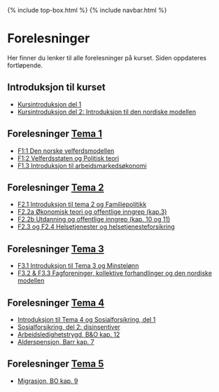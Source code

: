 {% include top-box.html %} <!-- Kode for å inkludere boksen på toppen av siden. Se _config.yml for å gjøre endringer. -->
{% include navbar.html %} <!-- Kode for navigasjonsmeny. Se navbar.html for å gjøre endringer. -->
<!-- Gjør endringer under her -->

# Forelesninger
Her finner du lenker til alle forelesninger på kurset. Siden oppdateres fortløpende.

## Introduksjon til kurset
* [Kursintroduksjon del 1](https://uit-sok-2008-h24.github.io/assets/F0_kursintro_sok_2008_h24.pdf)
* [Kursintroduksjon del 2: Introduksjon til den nordiske modellen](https://uit-sok-2008-h24.github.io/assets/introduksjon_studenter.html)

## Forelesninger [Tema 1](temaer.md#tema1)<a name="f_t1"></a>
* [F1:1 Den norske velferdsmodellen](https://uit-sok-2008-h24.github.io/assets/forelesning_2_studenter.html)
* [F1:2 Velferdsstaten og Politisk teori](https://uit-sok-2008-h24.github.io/assets/f2_kap_1_2_studenter.html)
* [F1.3 Introduksjon til arbeidsmarkedsøkonomi](https://uit-sok-2008-h24.github.io/assets/F1.3_IntrotilArbeidsmarkedsokonomi.pdf)

## Forelesninger [Tema 2](temaer.md#tema2)<a name="f_t2"></a>
* [F2.1 Introduksjon til tema 2 og Familiepolitikk](https://uit-sok-2008-h24.github.io/assets/F2.2_familiepolitikk_23_mikko.pdf)
* [F2.2a Økonomisk teori og offentlige inngrep (kap.3)](https://uit-sok-2008-h24.github.io/assets/f4_kap_3_2024_studenter.html)
* [F2.2b Utdanning og offentlige inngrep (kap. 10 og 11)](https://uit-sok-2008-h24.github.io/assets/kap_10_11_2024_studenter.html)
* [F2.3 og F2.4 Helsetjenester og helsetjenesteforsikring](https://uit-sok-2008-h24.github.io/assets/kap_4_9_2024_studenter.html)

## Forelesninger [Tema 3](temaer.md#tema3)<a name="f_t3"></a>
* [F3.1 Introduksjon til Tema 3 og Minstelønn](https://uit-sok-2008-h24.github.io/assets/F.3.1_minstelønn_2024.pdf)
* [F3.2 & F3.3 Fagforeninger, kollektive forhandlinger og den nordiske modellen](https://uit-sok-2008-h24.github.io/assets/F3.2_fagforeninger_2024.pdf)

 ## Forelesninger [Tema 4](temaer.md#tema4)<a name="f_t4"></a>
 * [Introduksjon til Tema 4 og Sosialforsikring, del 1](https://uit-sok-2008-h24.github.io/assets/kap_6_studenter.html)
 * [Sosialforsikring, del 2: disinsentiver](https://uit-sok-2008-h24.github.io/assets/kap_6_insentiv_studenter.html)
 * [Arbeidsledighetstrygd, B&O kap. 12](https://uit-sok-2008-h24.github.io/assets/F4.3_Arbeidsledighetstrygd_2023_mikko.pdf)
 * [Alderspensjon, Barr kap. 7](https://uit-sok-2008-h24.github.io/assets/Pensjon_kapittel7_studenter.html)

 ## Forelesninger [Tema 5](temaer.md#tema5)<a name="f_t5"></a>
 * [Migrasjon, BO kap. 9](https://uit-sok-2008-h24.github.io/assets/F5.1_migrasjon_2024.pdf)
